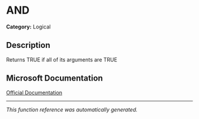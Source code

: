 # AND

**Category:** Logical

## Description
Returns TRUE if all of its arguments are TRUE

## Microsoft Documentation
[Official Documentation](https://support.microsoft.com//en-us/office/and-function-5f19b2e8-e1df-4408-897a-ce285a19e9d9)

---
*This function reference was automatically generated.*
